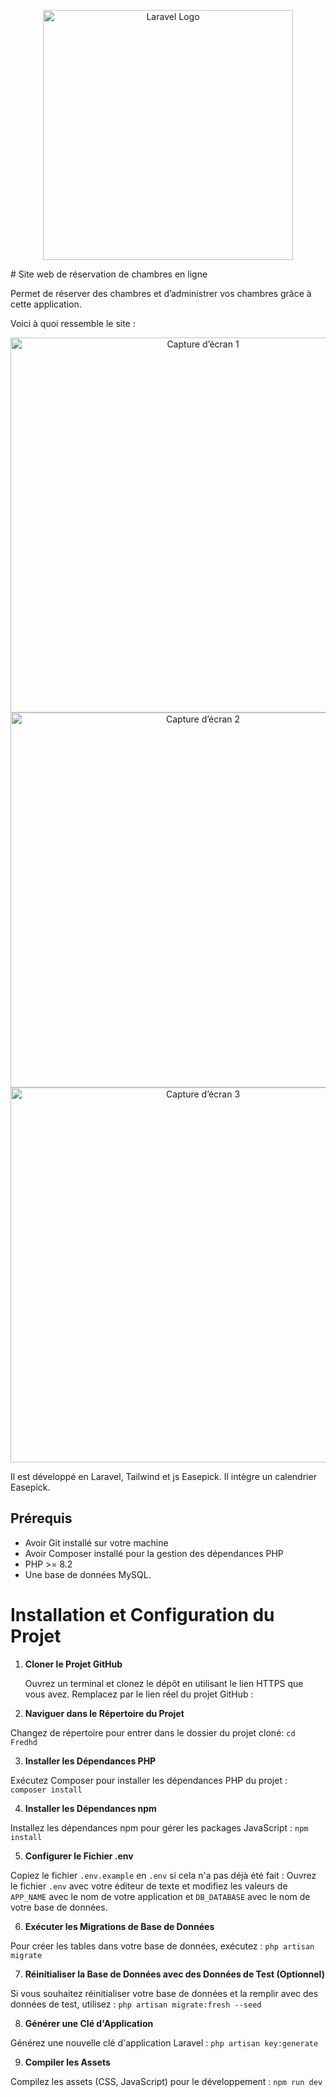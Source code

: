 <p align="center"><a href="https://laravel.com" target="_blank"><img src="https://raw.githubusercontent.com/laravel/art/master/logo-lockup/5%20SVG/2%20CMYK/1%20Full%20Color/laravel-logolockup-cmyk-red.svg" width="400" alt="Laravel Logo"></a></p>
# Site web de réservation de chambres en ligne

Permet de réserver des chambres et d’administrer vos chambres grâce à cette application.

Voici à quoi ressemble le site :
<p align="center">
  <img src="https://github.com/mathA1005/fredhd/assets/125377274/5c0cdc73-e4cd-44a0-9b72-b1b9baa245c6" width="600" alt="Capture d’écran 1">
  <img src="https://github.com/mathA1005/fredhd/assets/125377274/8a5b9cd4-9e71-4572-bead-abc71f33a104" width="600" alt="Capture d’écran 2">
  <img src="https://github.com/mathA1005/fredhd/assets/125377274/10512b46-4527-4bfd-8aa5-5a429b18a12e" width="600" alt="Capture d’écran 3">
</p>

Il est développé en Laravel, Tailwind et js Easepick. Il intègre un calendrier Easepick.

## Prérequis

- Avoir Git installé sur votre machine
- Avoir Composer installé pour la gestion des dépendances PHP
- PHP >= 8.2
- Une base de données MySQL.

# Installation et Configuration du Projet

1. **Cloner le Projet GitHub**

   Ouvrez un terminal et clonez le dépôt en utilisant le lien HTTPS que vous avez. Remplacez par le lien réel du projet GitHub :

2. **Naviguer dans le Répertoire du Projet**

Changez de répertoire pour entrer dans le dossier du projet cloné:
`cd Fredhd`

3. **Installer les Dépendances PHP**

Exécutez Composer pour installer les dépendances PHP du projet :
`composer install`

4. **Installer les Dépendances npm**

Installez les dépendances npm pour gérer les packages JavaScript :
`npm install`

5. **Configurer le Fichier .env**

Copiez le fichier `.env.example` en `.env` si cela n'a pas déjà été fait :
Ouvrez le fichier `.env` avec votre éditeur de texte et modifiez les valeurs de `APP_NAME` avec le nom de votre application et `DB_DATABASE` avec le nom de votre base de données.

6. **Exécuter les Migrations de Base de Données**

Pour créer les tables dans votre base de données, exécutez :
`php artisan migrate`

7. **Réinitialiser la Base de Données avec des Données de Test (Optionnel)**

Si vous souhaitez réinitialiser votre base de données et la remplir avec des données de test, utilisez :
`php artisan migrate:fresh --seed`

8. **Générer une Clé d'Application**

Générez une nouvelle clé d'application Laravel :
`php artisan key:generate`

9. **Compiler les Assets**

Compilez les assets (CSS, JavaScript) pour le développement :
`npm run dev`
